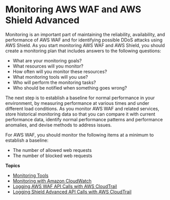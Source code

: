 # Monitoring AWS WAF and AWS Shield Advanced<a name="monitoring_overview"></a>

Monitoring is an important part of maintaining the reliability, availability, and performance of AWS WAF and for identifying possible DDoS attacks using AWS Shield\. As you start monitoring AWS WAF and AWS Shield, you should create a monitoring plan that includes answers to the following questions:
+ What are your monitoring goals?
+ What resources will you monitor?
+ How often will you monitor these resources?
+ What monitoring tools will you use?
+ Who will perform the monitoring tasks?
+ Who should be notified when something goes wrong?

The next step is to establish a baseline for normal performance in your environment, by measuring performance at various times and under different load conditions\. As you monitor AWS WAF and related services, store historical monitoring data so that you can compare it with current performance data, identify normal performance patterns and performance anomalies, and devise methods to address issues\.

For AWS WAF, you should monitor the following items at a minimum to establish a baseline:
+ The number of allowed web requests
+ The number of blocked web requests

**Topics**
+ [Monitoring Tools](monitoring_automated_manual.md)
+ [Monitoring with Amazon CloudWatch](monitoring-cloudwatch.md)
+ [Logging AWS WAF API Calls with AWS CloudTrail](logging-using-cloudtrail.md)
+ [Logging Shield Advanced API Calls with AWS CloudTrail](logging-shield-using-cloudtrail.md)